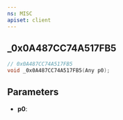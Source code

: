 ```yaml
---
ns: MISC
apiset: client
---
```

## _0x0A487CC74A517FB5

```c
// 0x0A487CC74A517FB5
void _0x0A487CC74A517FB5(Any p0);
```


## Parameters
* **p0**:



